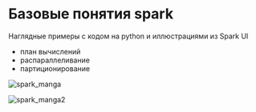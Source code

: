 # Базовые понятия spark
Наглядные примеры с кодом на python и иллюстрациями из Spark UI
- план вычислений
- распараллеливание
- партиционирование

![spark_manga](https://github.com/artefucktor/spark_in_examples/assets/77234640/21c17876-5c7d-4ccb-85b0-2b3ec86cc577)


![spark_manga2](https://github.com/artefucktor/spark_in_examples/assets/77234640/e4bec45b-ffb2-4b69-a9cf-05a71502a860)
